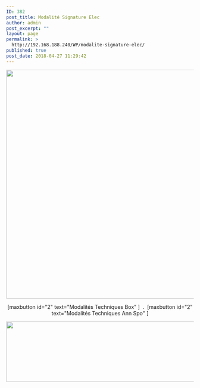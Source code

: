 ```yaml
---
ID: 382
post_title: Modalité Signature Elec
author: admin
post_excerpt: ""
layout: page
permalink: >
  http://192.168.188.240/WP/modalite-signature-elec/
published: true
post_date: 2018-04-27 11:29:42
---
```

<a href="http://192.168.188.240/WP/wp-content/uploads/2018/04/Modalite_signature.gif"><img class="aligncenter size-full wp-image-383" src="http://192.168.188.240/WP/wp-content/uploads/2018/04/Modalite_signature.gif" alt="" width="1588" height="615" /></a>
<p style="text-align: center;">[maxbutton id="2" text="Modalités Techniques Box" ]  .  [maxbutton id="2" text="Modalités Techniques Ann Spo" ]</p>
<a href="http://192.168.188.240/WP/wp-content/uploads/2018/04/Modalite_signature2.gif"><img class="aligncenter size-full wp-image-384" src="http://192.168.188.240/WP/wp-content/uploads/2018/04/Modalite_signature2.gif" alt="" width="1571" height="162" /></a>